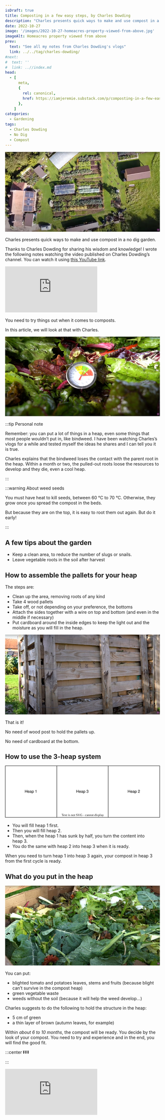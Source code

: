 ```yaml
---
isDraft: true
title: Composting in a few easy steps, by Charles Dowding
description: "Charles presents quick ways to make and use compost in a no dig garden."
date: 2022-10-27
image: '/images/2022-10-27-homeacres-property-viewed-from-above.jpg'
imageAlt: Homeacres property viewed from above
prev:
  text: "See all my notes from Charles Dowding's vlogs"
  link: ../../tag/charles-dowding/
#next:
#  text: ''
#  link: ..//index.md
head:
  - [
      meta,
      {
        rel: canonical,
        href: https://iamjeremie.substack.com/p/composting-in-a-few-easy-steps-charles-dowding,
      },
    ]
categories:
  - Gardening
tags:
  - Charles Dowding
  - No Dig
  - Compost
---
```


![Homeacres property viewed from above](/images/2022-10-27-homeacres-property-viewed-from-above.jpg 'Credits: image taken from Charles Dowding’s vlog')

Charles presents quick ways to make and use compost in a no dig garden.

Thanks to Charles Dowding for sharing his wisdom and knowledge! I wrote the following notes watching the video published on Charles Dowding’s channel. You can watch it using [this YouTube link](https://www.youtube.com/watch?v=TECfM93K36Y).

<!-- markdownlint-disable MD033 -->
<p class="newsletter-wrapper"><iframe class="newsletter-embed" src="https://iamjeremie.substack.com/embed" frameborder="0" scrolling="no"></iframe></p>

You need to try things out when it comes to composts.

In this article, we will look at that with Charles.

![Compost thermometer in fresh vegetable waste](images/compost-thermometer-in-fresh-vegetable-waste.jpg 'Credits: image taken from Charles Dowding’s vlog')

:::tip Personal note

Remember: you can put a lot of things in a heap, even some things that most people wouldn’t put in, like bindweed. I have been watching Charles’s vlogs for a while and tested myself the ideas he shares and I can tell you it is true.

Charles explains that the bindweed loses the contact with the parent root in the heap. Within a month or two, the pulled-out roots loose the resources to develop and they die, even a cool heap.

:::

:::warning About weed seeds

You must have heat to kill seeds, between 60 °C to 70 °C. Otherwise, they grow once you spread the compost in the beds.

But because they are on the top, it is easy to root them out again. But do it early!

:::

## A few tips about the garden

- Keep a clean area, to reduce the number of slugs or snails.
- Leave vegetable roots in the soil after harvest

## How to assemble the pallets for your heap

The steps are:

- Clean up the area, removing roots of any kind
- Take 4 wood pallets
- Take off, or not depending on your preference, the bottoms
- Attach the sides together with a wire on top and bottom (and even in the middle if necessary)
- Put cardboard around the inside edges to keep the light out and the moisture as you will fill in the heap.

![Wood pallets attached one to the other with a wire](images/pallets-attached-with-a-wire.jpg 'Credits: image taken from Charles Dowding’s vlog')

That is it!

No need of wood post to hold the pallets up.

No need of cardboard at the bottom.

## How to use the 3-heap system

![3-heap system](images/3-heaps.svg 'A view of the heaps numbered by the creation sequence')

- You will fill heap 1 first.
- Then you will fill heap 2.
- Then, when the heap 1 has sunk by half, you turn the content into heap 3.
- You do the same with heap 2 into heap 3 when it is ready.

When you need to turn heap 1 into heap 3 again, your compost in heap 3 from the first cycle is ready.

## What do you put in the heap

![Inside a pallet heap, a lot of green vegetable waste](images/inside-a-pallet-heap.jpg 'Credits: image taken from Charles Dowding’s vlog')

You can put:

- blighted tomato and potatoes leaves, stems and fruits (because blight can’t survive in the compost heap)
- green vegetable waste
- weeds without the soil (because it will help the weed develop…)

Charles suggests to do the following to hold the structure in the heap:

- 5 cm of green
- a thin layer of brown (autumn leaves, for example)

Within _about 6 to 10 months_, the compost will be ready. You decide by the look of your compost. You need to try and experience and in the end, you will find the good fit.

:::center ⏬⏬⏬

:::

<!-- markdownlint-disable MD033 -->
<p class="newsletter-wrapper"><iframe class="newsletter-embed" src="https://iamjeremie.substack.com/embed" frameborder="0" scrolling="no"></iframe></p>
